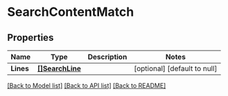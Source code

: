# SearchContentMatch

## Properties
Name | Type | Description | Notes
------------ | ------------- | ------------- | -------------
**Lines** | [**[]SearchLine**](search_line.md) |  | [optional] [default to null]

[[Back to Model list]](../README.md#documentation-for-models) [[Back to API list]](../README.md#documentation-for-api-endpoints) [[Back to README]](../README.md)


